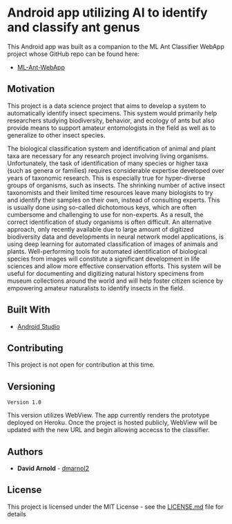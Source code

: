 # Android app utilizing AI to identify and classify ant genus
This Android app was built as a companion to the ML Ant Classifier WebApp project whose GitHub repo can be found here:
* [ML-Ant-WebApp](https://github.com/dmarnol2/ML-Ant-WebApp)

## Motivation
This project is a data science project that aims to develop a system to automatically identify insect specimens. This system would primarily help researchers studying biodiversity, behavior, and ecology of ants but also provide means to support amateur entomologists in the field as well as to generalize to other insect species. 

The biological classification system and identification of animal and plant taxa are necessary for any research project involving living organisms. Unfortunately, the task of identification of many species or higher taxa (such as genera or families) requires considerable expertise developed over years of taxonomic research. This is especially true for hyper-diverse groups of organisms, such as insects. The shrinking number of active insect taxonomists and their limited time resources leave many biologists to try and identify their samples on their own, instead of consulting experts. This is usually done using so-called dichotomous keys, which are often cumbersome and challenging to use for non-experts. As a result, the correct identification of study organisms is often difficult. An alternative approach, only recently available due to large amount of digitized biodiversity data and developments in neural network model applications, is using deep learning for automated classification of images of animals and plants. Well-performing tools for automated identification of biological species from images will constitute a significant development in life sciences and allow more effective conservation efforts. This system will be useful for documenting and digitizing natural history specimens from museum collections around the world and will help foster citizen science by empowering amateur naturalists to identify insects in the field.

## Built With

* [Android Studio](https://developer.android.com/studio/) 

## Contributing

This project is not open for contribution at this time.

## Versioning
```
Version 1.0
```
This version utilizes WebView. The app currently renders the prototype deployed on Heroku. Once the project is hosted publicly, WebView will be updated with the new URL and begin allowing accecss to the classifier.

## Authors

* **David Arnold**  - [dmarnol2](https://github.com/dmarnol2)

## License
This project is licensed under the MIT License - see the [LICENSE.md](LICENSE.md) file for details
